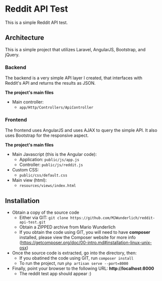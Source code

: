 # Reddit API Test

This is a simple Reddit API test.

## Architecture

This is a simple project that utilizes Laravel, AngularJS, Bootstrap, and jQuery.

### Backend

The backend is a very simple API layer I created, that interfaces with Reddit's API and returns the results as JSON.

**The project's main files**

* Main controller:
  - `app/Http/Controllers/ApiController`

### Frontend

The frontend uses AngularJS and uses AJAX to query the simple API. It also uses Bootstrap for the responsive aspect.

**The project's main files**

* Main Javascript (this is the Angular code):
  - Application: `public/js/app.js`
  - Controller: `public/js/reddit.js`
* Custom CSS:
  - `public/css/default.css`
* Main view (html):
  - `resources/views/index.html`

## Installation

* Obtain a copy of the source code
  - Either via GIT: `git clone https://github.com/MJWunderlich/reddit-api-test.git`
  - Obtain a ZIPPED archive from Mario Wunderlich
  - If you obtain the code using GIT, you will need to have **composer** installed, please view the Composer website for more info (https://getcomposer.org/doc/00-intro.md#installation-linux-unix-osx)
* Once the source code is extracted, go into the directory, then:
  - If you obatined the code using GIT, run `composer install`
  - To run the project, run `php artisan serve --port=8000`
* Finally, point your browser to the following URL: **http://localhost:8000**
  - The reddit test app should appear :)